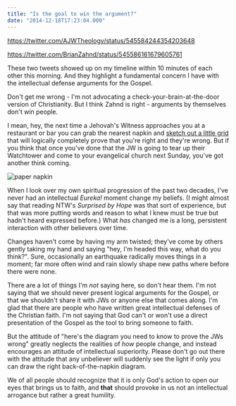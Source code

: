 ```yaml
---
title: "Is the goal to win the argument?"
date: "2014-12-18T17:23:04.000"
---
```


https://twitter.com/AJWTheology/status/545584244354203648

https://twitter.com/BrianZahnd/status/545586161679605761

These two tweets showed up on my timeline within 10 minutes of each other this morning. And they highlight a fundamental concern I have with the intellectual defense arguments for the Gospel.

Don't get me wrong - I'm not advocating a check-your-brain-at-the-door version of Christianity. But I think Zahnd is right - arguments by themselves don't win people.

I mean, hey, the next time a Jehovah's Witness approaches you at a restaurant or bar you can grab the nearest napkin and [sketch out a little grid](http://www.thegospelcoalition.org/blogs/justintaylor/2014/12/17/how-to-use-the-back-of-a-napkin-to-prove-to-a-jehovahs-witness-that-jesus-is-god/) that will logically completely prove that you're right and they're wrong. But if you think that once you've done that the JW is going to tear up their Watchtower and come to your evangelical church next Sunday, you've got another think coming.

![paper napkin](http://chrishubbs.com/wordpress/wp-content/uploads/2014/12/paper-napkin-500x274.jpg)

When I look over my own spiritual progression of the past two decades, I've never had an intellectual _Eureka!_ moment change my beliefs. (I might almost say that reading NTW's _Surprised by Hope_ was that sort of experience, but that was more putting words and reason to what I knew must be true but hadn't heard expressed before.) What _has_ changed me is a long, persistent interaction with other believers over time.

Changes haven't come by having my arm twisted; they've come by others gently taking my hand and saying "hey, I'm headed this way, what do you think?". Sure, occasionally an earthquake radically moves things in a moment; far more often wind and rain slowly shape new paths where before there were none.

There are a lot of things I'm _not_ saying here, so don't hear them. I'm not saying that we should never present logical arguments for the Gospel, or that we shouldn't share it with JWs or anyone else that comes along. I'm glad that there are people who have written great intellectual defenses of the Christian faith. I'm not saying that God can't or won't use a direct presentation of the Gospel as the tool to bring someone to faith.

But the attitude of "here's the diagram you need to know to prove the JWs wrong" greatly neglects the realities of _how_ people change, and instead encourages an attitude of intellectual superiority. Please don't go out there with the attitude that any unbeliever will suddenly see the light if only you can draw the right back-of-the-napkin diagram.

We of all people should recognize that it is only God's action to open our eyes that brings us to faith, and **that** should provoke in us not an intellectual arrogance but rather a great humility.
